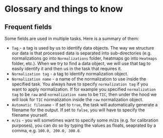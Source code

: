 # Glossary and things to know

## Frequent fields

Some fields are used in multiple tasks. Here is a summary of them:

* `Tag` - a tag is used by us to identify data objects. The way we structure our data is that processed data is separated into sub-directories (e.g. normalizations go into `Normalizations` folder, heatmaps go into `Heatmaps` folder, etc.). When we try to find a data object, we will use that tag to easily identify it and then us in the task that requires it.
* `Normalization tag` - a tag to identify normalization object.
* `Normalization name` - a name of the normalization to use inside the specified task. You always have to specify `normalization tag` if you want to apply normalization. If for example you specified `normalization tag` to be `raw` and `normalization name` to be `TIC`, then under the hood we will look for `TIC` normalization inside the `raw` normalization object.
* `Automatic filename` - if set to `true`, the task will automatically generate a filename for the output. If set to `false`, you will have to specify the filename yourself.
* `m/zs` - you will sometimes want to specify some m/zs (e.g. for calibration purposes), you can do so by typing the values as floats, seaprated by a comma, e.g. `100.0, 200.0, 300.0`.
